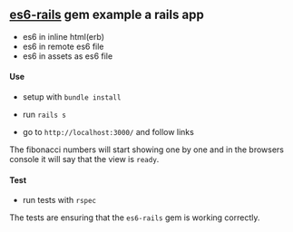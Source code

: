 ## [es6-rails](https://github.com/es6-rails/es6-rails) gem example a rails app

- es6 in inline html(erb)
- es6 in remote es6 file
- es6 in assets as es6 file

#### Use

- setup with `bundle install`

- run `rails s`

- go to `http://localhost:3000/` and follow links

The fibonacci numbers will start showing one by one and in the browsers console it will say that the view is `ready`.

#### Test

- run tests with `rspec`

The tests are ensuring that the `es6-rails` gem is working correctly. 
